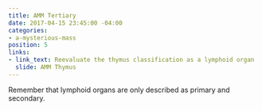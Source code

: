 ```yaml
---
title: AMM Tertiary
date: 2017-04-15 23:45:00 -04:00
categories:
- a-mysterious-mass
position: 5
links:
- link_text: Reevaluate the thymus classification as a lymphoid organ
  slide: AMM Thymus
---
```


Remember that lymphoid organs are only described as primary and secondary.